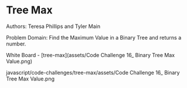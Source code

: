 # Tree Max

Authors: Teresa Phillips and Tyler Main

Problem Domain: Find the Maximum Value in a Binary Tree and returns a number.

White Board - [tree-max](assets/Code Challenge 16_ Binary Tree Max Value.png)

javascript/code-challenges/tree-max/assets/Code Challenge 16_ Binary Tree Max Value.png
